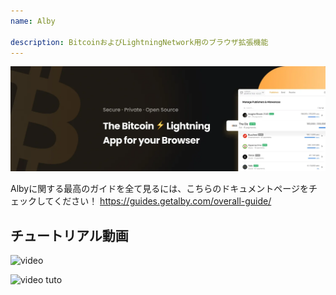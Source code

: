 ```yaml
---
name: Alby

description: BitcoinおよびLightningNetwork用のブラウザ拡張機能
---
```


![cover](assets/cover.webp)

Albyに関する最高のガイドを全て見るには、こちらのドキュメントページをチェックしてください！ https://guides.getalby.com/overall-guide/

## チュートリアル動画

![video](https://youtu.be/nd5fX2vHuDw)

![video tuto](https://guides.getalby.com/overall-guide/)